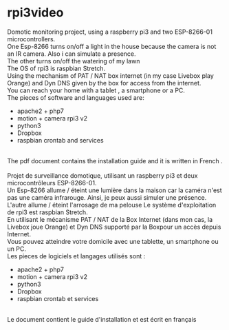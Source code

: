 # rpi3video
Domotic monitoring project, using a raspberry pi3 and two ESP-8266-01 microcontrollers. </br>
One Esp-8266 turns on/off a light in the house because the camera is not an IR camera. Also i can simulate a presence. </br>
The other turns on/off the watering of my lawn </br>
The OS of rpi3 is raspbian Stretch.</br>
Using the mechanism of PAT / NAT box internet (in my case Livebox play Orange) and Dyn DNS given by the box for access from the internet. </br>
You can reach your home with a tablet , a smartphone or a PC.
</br>
The pieces of software and languages used are: </br>
- apache2 + php7</br>
- motion + camera rpi3 v2</br>
- python3</br>
- Dropbox</br>
- raspbian crontab and services</br>
</br>
The pdf document contains the installation guide and it is written in French .
</br>

</br>
Projet de surveillance domotique, utilisant un raspberry pi3 et deux microcontrôleurs ESP-8266-01.</br>
Un Esp-8266 allume / éteint une lumière dans la maison car la caméra n'est pas une caméra infrarouge.
Ainsi, je peux aussi simuler une présence. </br>
L'autre allume / éteint l'arrosage de ma pelouse
Le système d'exploitation de rpi3 est raspbian Stretch. </br>
En utilisant le mécanisme  PAT / NAT de la Box Internet (dans mon cas, la Livebox joue Orange) et Dyn DNS supporté par la Boxpour un accès depuis Internet. </br>
Vous pouvez atteindre votre domicile avec une tablette, un smartphone ou un PC.
</br>
Les pieces de logiciels et langages utilisés sont : </br>

- apache2 + php7</br>
- motion  +  camera rpi3 v2</br>
- python3</br>
- Dropbox</br>
- raspbian crontab et services</br>


</br>
Le document contient le guide d'installation et  est écrit en français

